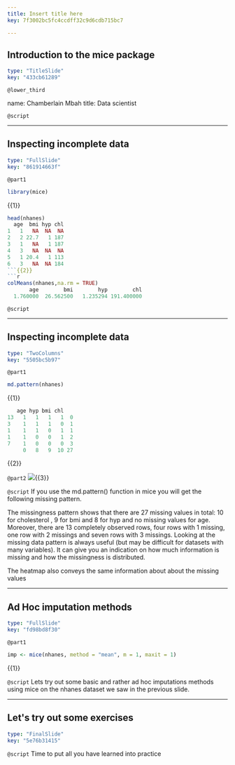 ```yaml
---
title: Insert title here
key: 7f3002bc5fc4ccdff32c9d6cdb715bc7

---
```

## Introduction to the mice package

```yaml
type: "TitleSlide"
key: "433cb61289"
```

`@lower_third`

name: Chamberlain Mbah
title: Data scientist


`@script`



---
## Inspecting incomplete data

```yaml
type: "FullSlide"
key: "861914663f"
```

`@part1`
```r
library(mice)
```
{{1}}
```r
head(nhanes)
  age  bmi hyp chl
1   1   NA  NA  NA
2   2 22.7   1 187
3   1   NA   1 187
4   3   NA  NA  NA
5   1 20.4   1 113
6   3   NA  NA 184
```{{2}}
```r
colMeans(nhanes,na.rm = TRUE)
       age        bmi        hyp        chl 
  1.760000  26.562500   1.235294 191.400000 
```


`@script`



---
## Inspecting incomplete data

```yaml
type: "TwoColumns"
key: "5505bc5b97"
```

`@part1`
```r
md.pattern(nhanes)
```
{{1}}

```r
   age hyp bmi chl   
13   1   1   1   1  0
3    1   1   1   0  1
1    1   1   0   1  1
1    1   0   0   1  2
7    1   0   0   0  3
     0   8   9  10 27
```
{{2}}


`@part2`
![](https://assets.datacamp.com/production/repositories/4854/datasets/fccfb203083f12074da477d71340db7f7046c4ff/missingPatternVis.png){{3}}


`@script`
If you use the md.pattern() function in mice you will get the following missing pattern. 

The missingness pattern shows that there are 27 missing values in total: 10 for cholesterol , 9 for bmi and 8 for hyp and no missing values for age. Moreover, there are 13 completely observed rows, four rows with 1 missing, one row with 2 missings and seven rows with 3 missings. Looking at the missing data pattern is always useful (but may be difficult for datasets with many variables). It can give you an indication on how much information is missing and how the missingness is distributed.


The heatmap also conveys the same information about about the missing values


---
## Ad Hoc imputation methods

```yaml
type: "FullSlide"
key: "fd98bd8f30"
```

`@part1`
```r
imp <- mice(nhanes, method = "mean", m = 1, maxit = 1)
```
{{1}}


`@script`
Lets try out some basic and rather ad hoc imputations methods using mice on the nhanes dataset we saw in the previous slide.


---
## Let's try out some exercises

```yaml
type: "FinalSlide"
key: "5e76b31415"
```

`@script`
Time to put all you have learned into practice

